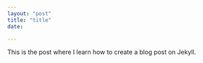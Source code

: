 ```yaml
---
layout: "post"
title: "title"
date:

---
```

This is the post where I learn how to create a blog post on Jekyll.
